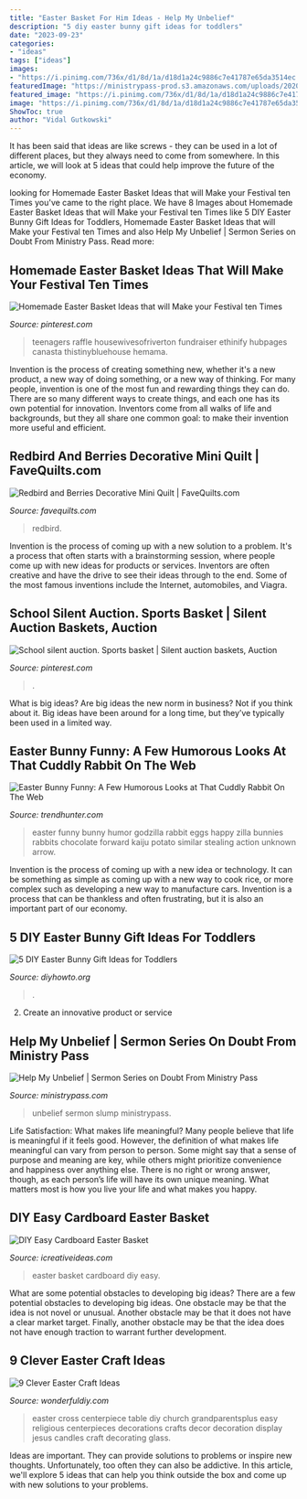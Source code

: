```yaml
---
title: "Easter Basket For Him Ideas - Help My Unbelief"
description: "5 diy easter bunny gift ideas for toddlers"
date: "2023-09-23"
categories:
- "ideas"
tags: ["ideas"]
images:
- "https://i.pinimg.com/736x/d1/8d/1a/d18d1a24c9886c7e41787e65da3514ec.jpg"
featuredImage: "https://ministrypass-prod.s3.amazonaws.com/uploads/2020/05/Help-My-Unbelief-Dealing-With-Doubt-Sermon-Series.jpg"
featured_image: "https://i.pinimg.com/736x/d1/8d/1a/d18d1a24c9886c7e41787e65da3514ec.jpg"
image: "https://i.pinimg.com/736x/d1/8d/1a/d18d1a24c9886c7e41787e65da3514ec.jpg"
ShowToc: true
author: "Vidal Gutkowski"
---
```



It has been said that ideas are like screws - they can be used in a lot of different places, but they always need to come from somewhere. In this article, we will look at 5 ideas that could help improve the future of the economy.

	

		
looking for Homemade Easter Basket Ideas that will Make your Festival ten Times you've came to the right place. We have 8 Images about Homemade Easter Basket Ideas that will Make your Festival ten Times like 5 DIY Easter Bunny Gift Ideas for Toddlers, Homemade Easter Basket Ideas that will Make your Festival ten Times and also Help My Unbelief | Sermon Series on Doubt From Ministry Pass. Read more:
		
    
## Homemade Easter Basket Ideas That Will Make Your Festival Ten Times

<img loading=lazy src="https://i.pinimg.com/736x/d1/8d/1a/d18d1a24c9886c7e41787e65da3514ec.jpg" onerror="this.onerror=null;this.src='https://tse1.mm.bing.net/th?id=OIP.9tCMkwJvAiBItk0lKd87mAHaJ6&amp;pid=15.1';" alt="Homemade Easter Basket Ideas that will Make your Festival ten Times">

_Source: pinterest.com_

>teenagers raffle housewivesofriverton fundraiser ethinify hubpages canasta thistinybluehouse hemama. 

	

Invention is the process of creating something new, whether it's a new product, a new way of doing something, or a new way of thinking. For many people, invention is one of the most fun and rewarding things they can do. There are so many different ways to create things, and each one has its own potential for innovation. Inventors come from all walks of life and backgrounds, but they all share one common goal: to make their invention more useful and efficient.

    
## Redbird And Berries Decorative Mini Quilt | FaveQuilts.com

<img loading=lazy src="http://irepo.primecp.com/2019/06/414741/Redbird-and-Berries-Decorative-Mini-Quilt_ExtraLarge1000_ID-3258572.jpg?v=3258572" onerror="this.onerror=null;this.src='https://tse1.mm.bing.net/th?id=OIP.1JycuQt8ppYKycSw1UcKxAHaKU&amp;pid=15.1';" alt="Redbird and Berries Decorative Mini Quilt | FaveQuilts.com">

_Source: favequilts.com_

>redbird. 

	

Invention is the process of coming up with a new solution to a problem. It's a process that often starts with a brainstorming session, where people come up with new ideas for products or services. Inventors are often creative and have the drive to see their ideas through to the end. Some of the most famous inventions include the Internet, automobiles, and Viagra.

    
## School Silent Auction. Sports Basket | Silent Auction Baskets, Auction

<img loading=lazy src="https://i.pinimg.com/736x/b1/65/8e/b1658eadadd22bb1944842f083395375--auction-baskets-silent-auction.jpg" onerror="this.onerror=null;this.src='https://tse4.mm.bing.net/th?id=OIP.8c7URUjTU9FSWQI5gdbmSAHaJ3&amp;pid=15.1';" alt="School silent auction. Sports basket | Silent auction baskets, Auction">

_Source: pinterest.com_

>. 

	

What is big ideas?
Are big ideas the new norm in business? Not if you think about it. Big ideas have been around for a long time, but they’ve typically been used in a limited way.

    
## Easter Bunny Funny: A Few Humorous Looks At That Cuddly Rabbit On The Web

<img loading=lazy src="http://cdn.trendhunterstatic.com/thumbs/Easter-Bunny-Rabbit-Humor.jpeg" onerror="this.onerror=null;this.src='https://tse3.mm.bing.net/th?id=OIP.cPI2aSKIhSLmYwxYzavHNQHaK2&amp;pid=15.1';" alt="Easter Bunny Funny: A Few Humorous Looks at That Cuddly Rabbit On The Web">

_Source: trendhunter.com_

>easter funny bunny humor godzilla rabbit eggs happy zilla bunnies rabbits chocolate forward kaiju potato similar stealing action unknown arrow. 

	

Invention is the process of coming up with a new idea or technology. It can be something as simple as coming up with a new way to cook rice, or more complex such as developing a new way to manufacture cars. Invention is a process that can be thankless and often frustrating, but it is also an important part of our economy.

    
## 5 DIY Easter Bunny Gift Ideas For Toddlers

<img loading=lazy src="http://www.diyhowto.org/wp-content/uploads/2016/03/DIY-Paper-Bag-Bunny-Treat-Easter-Bunny-Gift-Ideas.jpg" onerror="this.onerror=null;this.src='https://tse1.mm.bing.net/th?id=OIP.WevhTa-3k1z_0HirIp3zcQHaKX&amp;pid=15.1';" alt="5 DIY Easter Bunny Gift Ideas for Toddlers">

_Source: diyhowto.org_

>. 

	

2. Create an innovative product or service 

    
## Help My Unbelief | Sermon Series On Doubt From Ministry Pass

<img loading=lazy src="https://ministrypass-prod.s3.amazonaws.com/uploads/2020/05/Help-My-Unbelief-Dealing-With-Doubt-Sermon-Series.jpg" onerror="this.onerror=null;this.src='https://tse3.mm.bing.net/th?id=OIP.330b2FSrWj4muTbJPatg-gHaEL&amp;pid=15.1';" alt="Help My Unbelief | Sermon Series on Doubt From Ministry Pass">

_Source: ministrypass.com_

>unbelief sermon slump ministrypass. 

	

Life Satisfaction: What makes life meaningful?
Many people believe that life is meaningful if it feels good. However, the definition of what makes life meaningful can vary from person to person. Some might say that a sense of purpose and meaning are key, while others might prioritize convenience and happiness over anything else. There is no right or wrong answer, though, as each person’s life will have its own unique meaning. What matters most is how you live your life and what makes you happy.

    
## DIY Easy Cardboard Easter Basket

<img loading=lazy src="http://www.icreativeideas.com/wp-content/uploads/2014/03/DIY-Easy-Cardboard-Easter-Basket-5.jpg" onerror="this.onerror=null;this.src='https://tse2.mm.bing.net/th?id=OIP.06PIV_QH_RDR6aJKbzyKdAHaFn&amp;pid=15.1';" alt="DIY Easy Cardboard Easter Basket">

_Source: icreativeideas.com_

>easter basket cardboard diy easy. 

	

What are some potential obstacles to developing big ideas?
There are a few potential obstacles to developing big ideas. One obstacle may be that the idea is not novel or unusual. Another obstacle may be that it does not have a clear market target. Finally, another obstacle may be that the idea does not have enough traction to warrant further development.

    
## 9 Clever Easter Craft Ideas

<img loading=lazy src="https://cdn.wonderfuldiy.com/wp-content/uploads/2016/02/Easter-Cross-Centerpiece-DIY.jpg" onerror="this.onerror=null;this.src='https://tse1.mm.bing.net/th?id=OIP.PX3BvVw8dofR1Pa-hhHrBwHaKZ&amp;pid=15.1';" alt="9 Clever Easter Craft Ideas">

_Source: wonderfuldiy.com_

>easter cross centerpiece table diy church grandparentsplus easy religious centerpieces decorations crafts decor decoration display jesus candles craft decorating glass. 

	

Ideas are important. They can provide solutions to problems or inspire new thoughts. Unfortunately, too often they can also be addictive. In this article, we'll explore 5 ideas that can help you think outside the box and come up with new solutions to your problems.


